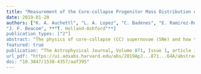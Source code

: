 ```yaml
---                                                                                                                                                                                            
title: "Measurement of the Core-collapse Progenitor Mass Distribution of the Small Magellanic Cloud"                                      
date: 2019-01-20                                                                                                                                                   
authors: ["K. A. Auchettl", "L. A. Lopez", "C. Badenes", "E. Ramirez-Ruiz", 
"J. F. Beacom", **"T. Holland-Ashford"**]                                                                                                         
publication_types: ["2"]                                                                                                                                                                       
abstract: "The physics of core-collapse (CC) supernovae (SNe) and how the explosions depend on progenitor properties are central questions in astronomy. For only a handful of SNe, the progenitor star has been identified in pre-explosion images. Supernova remnants (SNRs), which are observed long after the original SN event, provide a unique opportunity to increase the number of progenitor measurements. Here we systematically examine the stellar populations in the vicinities of 23 known SNRs in the Small Magellanic Cloud (SMC) using the star formation history (SFH) maps of Harris & Zaritsky. We combine the results with constraints on the SNR metal abundances and environment from X-ray and optical observations. We find that 22 SNRs in the SMC have local SFHs and properties consistent with a CC explosion, several of which are likely to have been high-mass progenitors. This result supports recent theoretical findings that high-mass progenitors can produce successful explosions. We estimate the mass distribution of the CC progenitors and find that this distribution is similar to a Salpeter IMF (within the uncertainties), while this result is shallower than the mass distribution found in M31 and M33 by Jennings et al. and Díaz-Rodríguez et al. using a similar approach. Additionally, we find that a number of the SMC SNRs exhibit a burst of star formation between 50 and 200 Myr ago. As these sources are likely CC, this signature may be indicative of massive stars undergoing delayed CC as a consequence of binary interaction, rapid rotation, or low metallicity. In addition, the lack of Type Ia SNRs in the SMC is possibly a result of the short visibility times of these sources, as they may fall below the sensitivity limits of current radio observations."                                                                
featured: true                                                                                                                                                                                 
publication: "The Astrophysical Journal, Volume 871, Issue 1, article id. 64, 23 pp. (2019)."                                                                                                                               
url_pdf: "https://ui.adsabs.harvard.edu/abs/2019ApJ...871...64A/abstract"                                                                                                                               
doi: "10.3847/1538-4357/aaf395"                                                                                                                                                                         
---    
```

